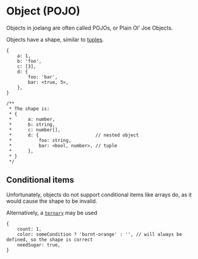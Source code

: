 # Object (POJO)

Objects in joelang are often called POJOs, or Plain Ol' Joe Objects.

Objects have a shape, similar to [tuples](tuple.md).

```
{
	a: 1,
	b: 'foo',
	c: [3],
	d: {
		foo: 'bar',
		bar: <true, 5>,
	},
}

/**
 * The shape is:
 * {
 * 		a: number,
 * 		b: string,
 * 		c: number[],
 * 		d: {                     // nested object
 * 			foo: string,
 * 			bar: <bool, number>, // tuple
 * 		},
 * }
 */
```

## Conditional items

Unfortunately, objects do not support conditional items like arrays do, as it would cause the shape to be invalid.

Alternatively, a [`ternary`](../conditionals.md#ternary) may be used

```
{
	count: 1,
	color: someCondition ? 'burnt-orange' : '', // will always be defined, so the shape is correct
	needSugar: true,
}
```
